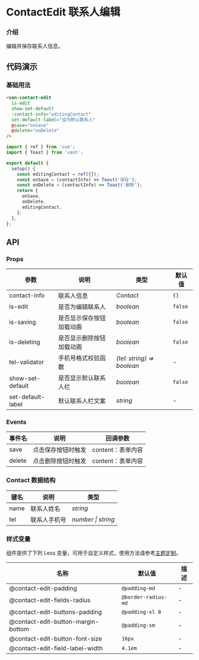 # ContactEdit 联系人编辑

### 介绍

编辑并保存联系人信息。

## 代码演示

### 基础用法

```html
<van-contact-edit
  is-edit
  show-set-default
  :contact-info="editingContact"
  set-default-label="设为默认联系人"
  @save="onSave"
  @delete="onDelete"
/>
```

```js
import { ref } from 'vue';
import { Toast } from 'vant';

export default {
  setup() {
    const editingContact = ref({});
    const onSave = (contactInfo) => Toast('保存');
    const onDelete = (contactInfo) => Toast('删除');
    return {
      onSave,
      onDelete,
      editingContact,
    };
  },
};
```

## API

### Props

| 参数              | 说明                     | 类型                       | 默认值  |
|-------------------|------------------------|----------------------------|---------|
| contact-info      | 联系人信息               | _Contact_                  | `{}`    |
| is-edit           | 是否为编辑联系人         | _boolean_                  | `false` |
| is-saving         | 是否显示保存按钮加载动画 | _boolean_                  | `false` |
| is-deleting       | 是否显示删除按钮加载动画 | _boolean_                  | `false` |
| tel-validator     | 手机号格式校验函数       | _(tel: string) => boolean_ | -       |
| show-set-default  | 是否显示默认联系人栏     | _boolean_                  | `false` |
| set-default-label | 默认联系人栏文案         | _string_                   | -       |

### Events

| 事件名 | 说明               | 回调参数         |
|--------|------------------|--------------|
| save   | 点击保存按钮时触发 | content：表单内容 |
| delete | 点击删除按钮时触发 | content：表单内容 |

### Contact 数据结构

| 键名 | 说明         | 类型               |
|------|------------|--------------------|
| name | 联系人姓名   | _string_           |
| tel  | 联系人手机号 | _number \| string_ |

### 样式变量

组件提供了下列 Less 变量，可用于自定义样式，使用方法请参考[主题定制](#/zh-CN/theme)。

| 名称                               | 默认值              | 描述 |
|------------------------------------|---------------------|------|
| @contact-edit-padding              | `@padding-md`       | -    |
| @contact-edit-fields-radius        | `@border-radius-md` | -    |
| @contact-edit-buttons-padding      | `@padding-xl 0`     | -    |
| @contact-edit-button-margin-bottom | `@padding-sm`       | -    |
| @contact-edit-button-font-size     | `16px`              | -    |
| @contact-edit-field-label-width    | `4.1em`             | -    |
